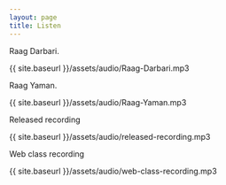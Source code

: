```yaml
---
layout: page
title: Listen
---
```


Raag Darbari.
<p>{{ site.baseurl }}/assets/audio/Raag-Darbari.mp3</p>

Raag Yaman.
<p>{{ site.baseurl }}/assets/audio/Raag-Yaman.mp3</p>

Released recording
<p>{{ site.baseurl }}/assets/audio/released-recording.mp3</p>

Web class recording
<p>{{ site.baseurl }}/assets/audio/web-class-recording.mp3</p>
